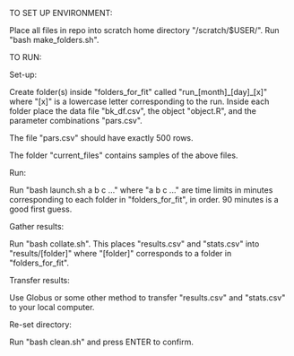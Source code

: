 TO SET UP ENVIRONMENT:

Place all files in repo into scratch home directory "/scratch/$USER/".
Run "bash make_folders.sh".

TO RUN:

Set-up:

Create folder(s) inside "folders_for_fit" called "run_[month]\_[day]\_[x]" where "[x]" is a lowercase letter corresponding to the run.
Inside each folder place the data file "bk_df.csv", the object "object.R", and the parameter combinations "pars.csv".

The file "pars.csv" should have exactly 500 rows.

The folder "current_files" contains samples of the above files.

Run:

Run "bash launch.sh a b c ..." where "a b c ..." are time limits in minutes corresponding to each folder in "folders_for_fit", in order. 90 minutes is a good first guess.

Gather results:

Run "bash collate.sh". This places "results.csv" and "stats.csv" into "results/[folder]" where "[folder]" corresponds to a folder in "folders_for_fit".

Transfer results:

Use Globus or some other method to transfer "results.csv" and "stats.csv" to your local computer.

Re-set directory:

Run "bash clean.sh" and press ENTER to confirm.
